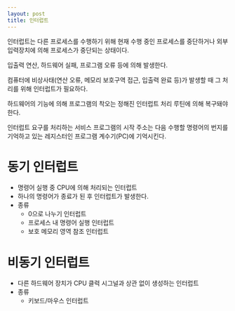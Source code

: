 ```yaml
---
layout: post
title: 인터럽트
---
```


인터럽트는 다른 프로세스를 수행하기 위해 현재 수행 중인 프로세스를 중단하거나 외부 입력장치에 의해 프로세스가 중단되는 상태이다.

입출력 연산, 하드웨어 실패, 프로그램 오류 등에 의해 발생한다.

컴퓨터에 비상사태(연산 오류, 메모리 보호구역 접근, 입출력 완료 등)가 발생할 때 그 처리를 위해 인터럽트가 필요하다.

하드웨어의 기능에 의해 프로그램의 착오는 정해진 인터럽트 처리 루틴에 의해 복구돼야 한다.

인터럽트 요구를 처리하는 서비스 프로그램의 시작 주소는 다음 수행할 명령어의 번지를 기억하고 있는 레지스터인 프로그램 계수기(PC)에 기억시킨다.

# 동기 인터럽트
* 명령어 실행 중 CPU에 의해 처리되는 인터럽트
* 하나의 명령어가 종료가 된 후 인터럽트가 발생한다.
* 종류
  * 0으로 나누기 인터럽트
  * 프로세스 내 명령어 실행 인터럽트
  * 보호 메모리 영역 참조 인터럽트

# 비동기 인터럽트
* 다른 하드웨어 장치가 CPU 클럭 시그널과 상관 없이 생성하는 인터럽트
* 종류
  * 키보드/마우스 인터럽트
